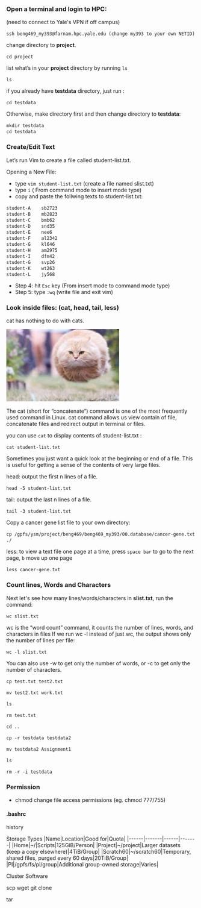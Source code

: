 ### Open a terminal and login to HPC: 

(need to connect to Yale's VPN if off campus)
```
ssh beng469_my393@farnam.hpc.yale.edu (change my393 to your own NETID)
```
change directory to **project**.
```
cd project
```
list what’s in your **project** directory by running ```ls```
```
ls 
```
if you already have **testdata** directory, just run :
```
cd testdata 
```
Otherwise, make directory first and then change directory to **testdata**:
```
mkdir testdata
cd testdata
```

### Create/Edit Text

Let’s run Vim to create a file called student-list.txt.

Opening a New File:

* type ```vim student-list.txt``` (create a file named slist.txt)
* type ```i``` ( From command mode to insert mode type)
* copy and paste the follwing texts to student-list.txt:  
```
student-A    sb2723
student-B    mb2823
student-C    bmb62
student-D    snd35
student-E    nee6
student-F    al2342
student-G    kl646
student-H    am2975
student-I    dfm42
student-G    svp26
student-K    wt263
student-L    jy568
```
* Step 4: hit ```Esc``` key (From insert mode to command mode type)
* Step 5: type ```:wq``` (write file and exit vim)

### Look inside files: (cat, head, tail, less)

cat has nothing to do with cats. 
<p><img width="300" src="https://github.com/MingyuYang-Yale/BENG469/blob/main/Assignment1/real-cat.png" alt="foo bar" title="train &amp; tracks" /></p>

The cat (short for “concatenate“) command is one of the most frequently used command in Linux. cat command allows us view contain of file, concatenate files and redirect output in terminal or files.

you can use ```cat``` to display contents of student-list.txt :  
```
cat student-list.txt
```

Sometimes you just want a quick look at the beginning or end of a file. This is useful for getting a sense of the contents of very large files.

head: output the first n lines of a file. 

```
head -5 student-list.txt 
```
tail: output the last n lines of a file. 
```
tail -3 student-list.txt  
```

Copy a cancer gene list file to your own directory:

```
cp /gpfs/ysm/project/beng469/beng469_my393/00.database/cancer-gene.txt ./
```

less: to view a text file one page at a time, press ```space bar``` to go to the next page, ```b``` move up one page

```
less cancer-gene.txt
```

### Count lines, Words and Characters 

Next let's see how many lines/words/characters in **slist.txt**, run the command:
```
wc slist.txt 
```
wc is the “word count” command, it counts the number of lines, words, and characters in files
If we run wc -l instead of just wc, the output shows only the number of lines per file:
```
wc -l slist.txt
```
You can also use -w to get only the number of words, or -c to get only the number of characters.



```
cp test.txt test2.txt
```

```
mv test2.txt work.txt 
```

```
ls
```

```
rm test.txt 
```

```
cd ..
```

```
cp -r testdata testdata2
```

```
mv testdata2 Assignment1
```

```
ls 
```

```
rm -r -i testdata 
```

### Permission

* chmod change file access permissions (eg. chmod 777/755)

#### .bashrc

history

Storage Types
|Name|Location|Good for|Quota|
|------|-------|------|-------|
|Home|~/|Scripts|125GiB/Person|
|Project|~/project|Larger datasets (keep a copy elsewhere)|4TiB/Group|
|Scratch60|~/scratch60|Temporary, shared files, purged every 60 days|20TiB/Group|
|PI|/gpfs/fs/pi/group|Additional group-owned storage|Varies|

Cluster Software

scp 
wget
git clone

tar 
